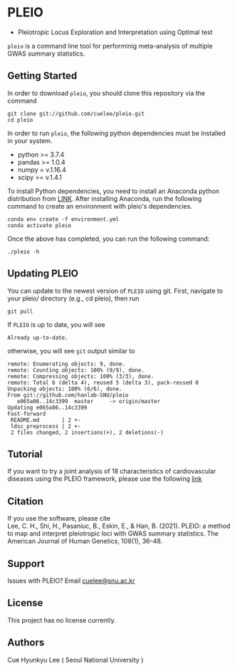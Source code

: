 # PLEIO 
- Pleiotropic Locus Exploration and Interpretation using Optimal test

`pleio` is a command line tool for performinig meta-analysis of multiple GWAS summary statistics. 

## Getting Started

In order to download `pleio`, you should clone this repository via the command
```
git clone git://github.com/cuelee/pleio.git
cd pleio
```

In order to run `pleio`, the following python dependencies must be installed in your system.

- python >= 3.7.4
- pandas >= 1.0.4
- numpy = v.1.16.4
- scipy >= v.1.4.1

To install Python dependencies, you need to install an Anaconda python distribution from [LINK](https://www.anaconda.com). After installing Anaconda, run the following command to create an environment with pleio's dependencies.
```
conda env create -f environment.yml
conda activate pleio
```


Once the above has completed, you can run the following command:

```
./pleio -h
```

## Updating PLEIO
You can update to the newest version of `PLEIO` using git. First, navigate to your pleio/ directory (e.g., cd pleio), then run
```
git pull
```
If `PLEIO` is up to date, you will see
```
Already up-to-date.
```
otherwise, you will see `git` output similar to 
```
remote: Enumerating objects: 9, done.
remote: Counting objects: 100% (9/9), done.
remote: Compressing objects: 100% (3/3), done.
remote: Total 6 (delta 4), reused 5 (delta 3), pack-reused 0
Unpacking objects: 100% (6/6), done.
From git://github.com/hanlab-SNU/pleio
   e065a06..14c3399  master     -> origin/master
Updating e065a06..14c3399
Fast-forward
 README.md       | 2 +-
 ldsc_preprocess | 2 +-
 2 files changed, 2 insertions(+), 2 deletions(-)
```

## Tutorial 
If you want to try a joint analysis of 18 characteristics of cardiovascular diseases using the PLEIO framework, please use the following [link](https://github.com/hanlab-SNU/pleio/wiki/Identification-of-pleiotropic-loci-with-PLEIO)

## Citation

If you use the software, please cite  
Lee, C. H., Shi, H., Pasaniuc, B., Eskin, E., & Han, B. (2021). PLEIO: a method to map and interpret pleiotropic loci with GWAS summary statistics. The American Journal of Human Genetics, 108(1), 36–48.

## Support

Issues with PLEIO? Email cuelee@snu.ac.kr

## License 

This project has no license currently.

## Authors

Cue Hyunkyu Lee ( Seoul National University )
